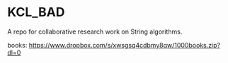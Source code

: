 # KCL_BAD
A repo for collaborative research work on String algorithms. 

books: https://www.dropbox.com/s/xwsgsq4cdbmy8qw/1000books.zip?dl=0
